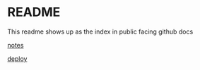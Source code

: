 # README

This readme shows up as the index in public facing github docs

[notes](./notes.md)

[deploy](./deploy.md)
